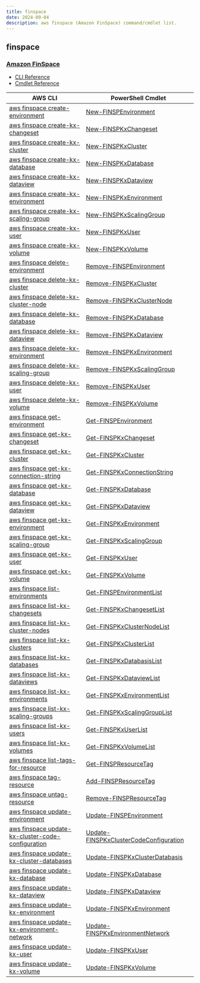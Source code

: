 ```yaml
---
title: finspace
date: 2024-09-04
description: aws finspace (Amazon FinSpace) command/cmdlet list.
---
```


## finspace

### [Amazon FinSpace](https://aws.amazon.com/finspace/)

* [CLI Reference](https://awscli.amazonaws.com/v2/documentation/api/latest/reference/finspace/index.html)
* [Cmdlet Reference](https://docs.aws.amazon.com/powershell/latest/reference/items/Finspace_cmdlets.html)

|AWS CLI|PowerShell Cmdlet|
|----|----|
|[aws finspace create-environment](https://awscli.amazonaws.com/v2/documentation/api/latest/reference/finspace/create-environment.html)|[New-FINSPEnvironment](https://docs.aws.amazon.com/powershell/latest/reference/items/New-FINSPEnvironment.html)|
|[aws finspace create-kx-changeset](https://awscli.amazonaws.com/v2/documentation/api/latest/reference/finspace/create-kx-changeset.html)|[New-FINSPKxChangeset](https://docs.aws.amazon.com/powershell/latest/reference/items/New-FINSPKxChangeset.html)|
|[aws finspace create-kx-cluster](https://awscli.amazonaws.com/v2/documentation/api/latest/reference/finspace/create-kx-cluster.html)|[New-FINSPKxCluster](https://docs.aws.amazon.com/powershell/latest/reference/items/New-FINSPKxCluster.html)|
|[aws finspace create-kx-database](https://awscli.amazonaws.com/v2/documentation/api/latest/reference/finspace/create-kx-database.html)|[New-FINSPKxDatabase](https://docs.aws.amazon.com/powershell/latest/reference/items/New-FINSPKxDatabase.html)|
|[aws finspace create-kx-dataview](https://awscli.amazonaws.com/v2/documentation/api/latest/reference/finspace/create-kx-dataview.html)|[New-FINSPKxDataview](https://docs.aws.amazon.com/powershell/latest/reference/items/New-FINSPKxDataview.html)|
|[aws finspace create-kx-environment](https://awscli.amazonaws.com/v2/documentation/api/latest/reference/finspace/create-kx-environment.html)|[New-FINSPKxEnvironment](https://docs.aws.amazon.com/powershell/latest/reference/items/New-FINSPKxEnvironment.html)|
|[aws finspace create-kx-scaling-group](https://awscli.amazonaws.com/v2/documentation/api/latest/reference/finspace/create-kx-scaling-group.html)|[New-FINSPKxScalingGroup](https://docs.aws.amazon.com/powershell/latest/reference/items/New-FINSPKxScalingGroup.html)|
|[aws finspace create-kx-user](https://awscli.amazonaws.com/v2/documentation/api/latest/reference/finspace/create-kx-user.html)|[New-FINSPKxUser](https://docs.aws.amazon.com/powershell/latest/reference/items/New-FINSPKxUser.html)|
|[aws finspace create-kx-volume](https://awscli.amazonaws.com/v2/documentation/api/latest/reference/finspace/create-kx-volume.html)|[New-FINSPKxVolume](https://docs.aws.amazon.com/powershell/latest/reference/items/New-FINSPKxVolume.html)|
|[aws finspace delete-environment](https://awscli.amazonaws.com/v2/documentation/api/latest/reference/finspace/delete-environment.html)|[Remove-FINSPEnvironment](https://docs.aws.amazon.com/powershell/latest/reference/items/Remove-FINSPEnvironment.html)|
|[aws finspace delete-kx-cluster](https://awscli.amazonaws.com/v2/documentation/api/latest/reference/finspace/delete-kx-cluster.html)|[Remove-FINSPKxCluster](https://docs.aws.amazon.com/powershell/latest/reference/items/Remove-FINSPKxCluster.html)|
|[aws finspace delete-kx-cluster-node](https://awscli.amazonaws.com/v2/documentation/api/latest/reference/finspace/delete-kx-cluster-node.html)|[Remove-FINSPKxClusterNode](https://docs.aws.amazon.com/powershell/latest/reference/items/Remove-FINSPKxClusterNode.html)|
|[aws finspace delete-kx-database](https://awscli.amazonaws.com/v2/documentation/api/latest/reference/finspace/delete-kx-database.html)|[Remove-FINSPKxDatabase](https://docs.aws.amazon.com/powershell/latest/reference/items/Remove-FINSPKxDatabase.html)|
|[aws finspace delete-kx-dataview](https://awscli.amazonaws.com/v2/documentation/api/latest/reference/finspace/delete-kx-dataview.html)|[Remove-FINSPKxDataview](https://docs.aws.amazon.com/powershell/latest/reference/items/Remove-FINSPKxDataview.html)|
|[aws finspace delete-kx-environment](https://awscli.amazonaws.com/v2/documentation/api/latest/reference/finspace/delete-kx-environment.html)|[Remove-FINSPKxEnvironment](https://docs.aws.amazon.com/powershell/latest/reference/items/Remove-FINSPKxEnvironment.html)|
|[aws finspace delete-kx-scaling-group](https://awscli.amazonaws.com/v2/documentation/api/latest/reference/finspace/delete-kx-scaling-group.html)|[Remove-FINSPKxScalingGroup](https://docs.aws.amazon.com/powershell/latest/reference/items/Remove-FINSPKxScalingGroup.html)|
|[aws finspace delete-kx-user](https://awscli.amazonaws.com/v2/documentation/api/latest/reference/finspace/delete-kx-user.html)|[Remove-FINSPKxUser](https://docs.aws.amazon.com/powershell/latest/reference/items/Remove-FINSPKxUser.html)|
|[aws finspace delete-kx-volume](https://awscli.amazonaws.com/v2/documentation/api/latest/reference/finspace/delete-kx-volume.html)|[Remove-FINSPKxVolume](https://docs.aws.amazon.com/powershell/latest/reference/items/Remove-FINSPKxVolume.html)|
|[aws finspace get-environment](https://awscli.amazonaws.com/v2/documentation/api/latest/reference/finspace/get-environment.html)|[Get-FINSPEnvironment](https://docs.aws.amazon.com/powershell/latest/reference/items/Get-FINSPEnvironment.html)|
|[aws finspace get-kx-changeset](https://awscli.amazonaws.com/v2/documentation/api/latest/reference/finspace/get-kx-changeset.html)|[Get-FINSPKxChangeset](https://docs.aws.amazon.com/powershell/latest/reference/items/Get-FINSPKxChangeset.html)|
|[aws finspace get-kx-cluster](https://awscli.amazonaws.com/v2/documentation/api/latest/reference/finspace/get-kx-cluster.html)|[Get-FINSPKxCluster](https://docs.aws.amazon.com/powershell/latest/reference/items/Get-FINSPKxCluster.html)|
|[aws finspace get-kx-connection-string](https://awscli.amazonaws.com/v2/documentation/api/latest/reference/finspace/get-kx-connection-string.html)|[Get-FINSPKxConnectionString](https://docs.aws.amazon.com/powershell/latest/reference/items/Get-FINSPKxConnectionString.html)|
|[aws finspace get-kx-database](https://awscli.amazonaws.com/v2/documentation/api/latest/reference/finspace/get-kx-database.html)|[Get-FINSPKxDatabase](https://docs.aws.amazon.com/powershell/latest/reference/items/Get-FINSPKxDatabase.html)|
|[aws finspace get-kx-dataview](https://awscli.amazonaws.com/v2/documentation/api/latest/reference/finspace/get-kx-dataview.html)|[Get-FINSPKxDataview](https://docs.aws.amazon.com/powershell/latest/reference/items/Get-FINSPKxDataview.html)|
|[aws finspace get-kx-environment](https://awscli.amazonaws.com/v2/documentation/api/latest/reference/finspace/get-kx-environment.html)|[Get-FINSPKxEnvironment](https://docs.aws.amazon.com/powershell/latest/reference/items/Get-FINSPKxEnvironment.html)|
|[aws finspace get-kx-scaling-group](https://awscli.amazonaws.com/v2/documentation/api/latest/reference/finspace/get-kx-scaling-group.html)|[Get-FINSPKxScalingGroup](https://docs.aws.amazon.com/powershell/latest/reference/items/Get-FINSPKxScalingGroup.html)|
|[aws finspace get-kx-user](https://awscli.amazonaws.com/v2/documentation/api/latest/reference/finspace/get-kx-user.html)|[Get-FINSPKxUser](https://docs.aws.amazon.com/powershell/latest/reference/items/Get-FINSPKxUser.html)|
|[aws finspace get-kx-volume](https://awscli.amazonaws.com/v2/documentation/api/latest/reference/finspace/get-kx-volume.html)|[Get-FINSPKxVolume](https://docs.aws.amazon.com/powershell/latest/reference/items/Get-FINSPKxVolume.html)|
|[aws finspace list-environments](https://awscli.amazonaws.com/v2/documentation/api/latest/reference/finspace/list-environments.html)|[Get-FINSPEnvironmentList](https://docs.aws.amazon.com/powershell/latest/reference/items/Get-FINSPEnvironmentList.html)|
|[aws finspace list-kx-changesets](https://awscli.amazonaws.com/v2/documentation/api/latest/reference/finspace/list-kx-changesets.html)|[Get-FINSPKxChangesetList](https://docs.aws.amazon.com/powershell/latest/reference/items/Get-FINSPKxChangesetList.html)|
|[aws finspace list-kx-cluster-nodes](https://awscli.amazonaws.com/v2/documentation/api/latest/reference/finspace/list-kx-cluster-nodes.html)|[Get-FINSPKxClusterNodeList](https://docs.aws.amazon.com/powershell/latest/reference/items/Get-FINSPKxClusterNodeList.html)|
|[aws finspace list-kx-clusters](https://awscli.amazonaws.com/v2/documentation/api/latest/reference/finspace/list-kx-clusters.html)|[Get-FINSPKxClusterList](https://docs.aws.amazon.com/powershell/latest/reference/items/Get-FINSPKxClusterList.html)|
|[aws finspace list-kx-databases](https://awscli.amazonaws.com/v2/documentation/api/latest/reference/finspace/list-kx-databases.html)|[Get-FINSPKxDatabasisList](https://docs.aws.amazon.com/powershell/latest/reference/items/Get-FINSPKxDatabasisList.html)|
|[aws finspace list-kx-dataviews](https://awscli.amazonaws.com/v2/documentation/api/latest/reference/finspace/list-kx-dataviews.html)|[Get-FINSPKxDataviewList](https://docs.aws.amazon.com/powershell/latest/reference/items/Get-FINSPKxDataviewList.html)|
|[aws finspace list-kx-environments](https://awscli.amazonaws.com/v2/documentation/api/latest/reference/finspace/list-kx-environments.html)|[Get-FINSPKxEnvironmentList](https://docs.aws.amazon.com/powershell/latest/reference/items/Get-FINSPKxEnvironmentList.html)|
|[aws finspace list-kx-scaling-groups](https://awscli.amazonaws.com/v2/documentation/api/latest/reference/finspace/list-kx-scaling-groups.html)|[Get-FINSPKxScalingGroupList](https://docs.aws.amazon.com/powershell/latest/reference/items/Get-FINSPKxScalingGroupList.html)|
|[aws finspace list-kx-users](https://awscli.amazonaws.com/v2/documentation/api/latest/reference/finspace/list-kx-users.html)|[Get-FINSPKxUserList](https://docs.aws.amazon.com/powershell/latest/reference/items/Get-FINSPKxUserList.html)|
|[aws finspace list-kx-volumes](https://awscli.amazonaws.com/v2/documentation/api/latest/reference/finspace/list-kx-volumes.html)|[Get-FINSPKxVolumeList](https://docs.aws.amazon.com/powershell/latest/reference/items/Get-FINSPKxVolumeList.html)|
|[aws finspace list-tags-for-resource](https://awscli.amazonaws.com/v2/documentation/api/latest/reference/finspace/list-tags-for-resource.html)|[Get-FINSPResourceTag](https://docs.aws.amazon.com/powershell/latest/reference/items/Get-FINSPResourceTag.html)|
|[aws finspace tag-resource](https://awscli.amazonaws.com/v2/documentation/api/latest/reference/finspace/tag-resource.html)|[Add-FINSPResourceTag](https://docs.aws.amazon.com/powershell/latest/reference/items/Add-FINSPResourceTag.html)|
|[aws finspace untag-resource](https://awscli.amazonaws.com/v2/documentation/api/latest/reference/finspace/untag-resource.html)|[Remove-FINSPResourceTag](https://docs.aws.amazon.com/powershell/latest/reference/items/Remove-FINSPResourceTag.html)|
|[aws finspace update-environment](https://awscli.amazonaws.com/v2/documentation/api/latest/reference/finspace/update-environment.html)|[Update-FINSPEnvironment](https://docs.aws.amazon.com/powershell/latest/reference/items/Update-FINSPEnvironment.html)|
|[aws finspace update-kx-cluster-code-configuration](https://awscli.amazonaws.com/v2/documentation/api/latest/reference/finspace/update-kx-cluster-code-configuration.html)|[Update-FINSPKxClusterCodeConfiguration](https://docs.aws.amazon.com/powershell/latest/reference/items/Update-FINSPKxClusterCodeConfiguration.html)|
|[aws finspace update-kx-cluster-databases](https://awscli.amazonaws.com/v2/documentation/api/latest/reference/finspace/update-kx-cluster-databases.html)|[Update-FINSPKxClusterDatabasis](https://docs.aws.amazon.com/powershell/latest/reference/items/Update-FINSPKxClusterDatabasis.html)|
|[aws finspace update-kx-database](https://awscli.amazonaws.com/v2/documentation/api/latest/reference/finspace/update-kx-database.html)|[Update-FINSPKxDatabase](https://docs.aws.amazon.com/powershell/latest/reference/items/Update-FINSPKxDatabase.html)|
|[aws finspace update-kx-dataview](https://awscli.amazonaws.com/v2/documentation/api/latest/reference/finspace/update-kx-dataview.html)|[Update-FINSPKxDataview](https://docs.aws.amazon.com/powershell/latest/reference/items/Update-FINSPKxDataview.html)|
|[aws finspace update-kx-environment](https://awscli.amazonaws.com/v2/documentation/api/latest/reference/finspace/update-kx-environment.html)|[Update-FINSPKxEnvironment](https://docs.aws.amazon.com/powershell/latest/reference/items/Update-FINSPKxEnvironment.html)|
|[aws finspace update-kx-environment-network](https://awscli.amazonaws.com/v2/documentation/api/latest/reference/finspace/update-kx-environment-network.html)|[Update-FINSPKxEnvironmentNetwork](https://docs.aws.amazon.com/powershell/latest/reference/items/Update-FINSPKxEnvironmentNetwork.html)|
|[aws finspace update-kx-user](https://awscli.amazonaws.com/v2/documentation/api/latest/reference/finspace/update-kx-user.html)|[Update-FINSPKxUser](https://docs.aws.amazon.com/powershell/latest/reference/items/Update-FINSPKxUser.html)|
|[aws finspace update-kx-volume](https://awscli.amazonaws.com/v2/documentation/api/latest/reference/finspace/update-kx-volume.html)|[Update-FINSPKxVolume](https://docs.aws.amazon.com/powershell/latest/reference/items/Update-FINSPKxVolume.html)|

